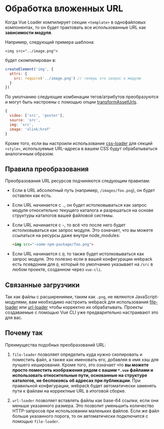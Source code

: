 # Обработка вложенных URL

Когда Vue Loader компилирует секции `<template>` в однофайловых компонентах, то он будет трактовать все использованные URL как **зависимости модуля**.

Например, следующий примера шаблона:

``` vue
<img src="../image.png">
```

будет скомпилирован в:

``` js
createElement('img', {
  attrs: {
    src: require('../image.png') // теперь это запрос к модулю
  }
})
```

По умолчанию следующие комбинации тегов/атрибутов преобразуются и могут быть настроены с помощью опции [transformAssetUrls](../options.md#transformasseturls).

``` js
{
  video: ['src', 'poster'],
  source: 'src',
  img: 'src',
  image: 'xlink:href'
}
```

Кроме того, если вы настроили использование [css-loader](https://github.com/webpack-contrib/css-loader) для секций `<style>`, используемые URL-адреса в вашем CSS будут обрабатываться аналогичным образом.

## Правила преобразования

Преобразования URL ресурсов подчиняются следующим правилам:

- Если в URL абсолютный путь (например, `/images/foo.png`), он будет оставлен как есть.

- Если URL начинается с `.`, он будет истолковываться как запрос модуля относительно текущего каталога и разрешаться на основе структуры каталогов вашей файловой системы.

- Если URL начинается с `~`, то всё что после него будет истолковываться как запрос модуля. Это означает, что вы можете ссылаться на ресурсы даже внутри node_modules:

  ``` html
  <img src="~some-npm-package/foo.png">
  ```

- Если URL начинается с `@`, то также будет истолковываться как запрос модуля. Это полезно если в вашей конфигурации webpack есть псевдоним для `@`, который по умолчанию указывает на `/src` в любом проекте, созданном через `vue-cli`.

## Связанные загрузчики

Так как файлы с расширениями, таким как `.png`, не являются JavaScript- модулями, вам необходимо настроить webpack для использования [file-loader](https://github.com/webpack/file-loader) или [url-loader](https://github.com/webpack/url-loader) чтобы корректно их обрабатывать. Проекты создаваемые с помощью Vue CLI уже предварительно настраивают это для вас.

## Почему так

Преимущества подобных преобразований URL:

1. `file-loader` позволяет определить куда нужно скопировать и поместить файл, а также как именовать его, добавляя в имя хэш для лучшего кеширования. Кроме того, это означает что **вы можете просто поместить изображения рядом с вашим `*.vue` файлами и использовать относительные пути, основанные на структуре каталогов, не беспокоясь об адресах при публикации**. При правильной конфигурации, webpack будет автоматически заменять пути к файлам на корректные URL в итоговой сборке.

2. `url-loader` позволяет вставлять файлы как base-64 ссылки, если они меньше указанного размера. Это позволит уменьшить количество HTTP-запросов при использовании маленьких файлов. Если же файл больше указанного порога, то он автоматически подключится с помощью `file-loader`.

